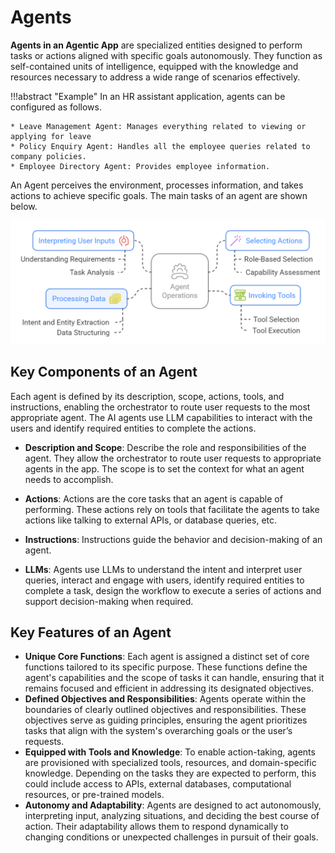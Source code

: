 # Agents

**Agents in an Agentic App** are specialized entities designed to perform tasks or actions aligned with specific goals autonomously. They function as self-contained units of intelligence, equipped with the knowledge and resources necessary to address a wide range of scenarios effectively.

!!!abstract "Example"
    In an HR assistant application, agents can be configured as follows. 
    
    * Leave Management Agent: Manages everything related to viewing or applying for leave 
    * Policy Enquiry Agent: Handles all the employee queries related to company policies.
    * Employee Directory Agent: Provides employee information. 

An Agent perceives the environment, processes information, and takes actions to achieve specific goals. The main tasks of an agent are shown below. 

<!--
In general, Agents operations main by:

* Interpreting user inputs to understand the requirements and tasks. 
* Selecting the most appropriate action based on the predefined roles and capabilities of the defined actions.
* Extracting, structuring, and processing data needed to execute tasks.
* Invoking Tools via Tool-calling to complete the tasks.
-->

![Agent Operations](images/agent-tasks.png "Agentic App Anatomy")

## Key Components of an Agent

Each agent is defined by its description, scope, actions, tools, and instructions, enabling the orchestrator to route user requests to the most appropriate agent. The AI agents use LLM capabilities to interact with the users and identify required entities to complete the actions. 

* **Description and Scope**: Describe the role and responsibilities of the agent. They allow the orchestrator to route user requests to appropriate agents in the app.  The scope is to set the context for what an agent needs to accomplish.

* **Actions**: Actions are the core tasks that an agent is capable of performing. These actions rely on tools that facilitate the agents to take actions like talking to external APIs, or database queries, etc.

* **Instructions**: Instructions guide the behavior and decision-making of an agent.

* **LLMs**: Agents use LLMs to understand the intent and interpret user queries, interact and engage with users, identify required entities to complete a task, design the workflow to execute a series of actions and support decision-making when required. 

## Key Features of an Agent  

* **Unique Core Functions**: Each agent is assigned a distinct set of core functions tailored to its specific purpose. These functions define the agent's capabilities and the scope of tasks it can handle, ensuring that it remains focused and efficient in addressing its designated objectives.
* **Defined Objectives and Responsibilities**: Agents operate within the boundaries of clearly outlined objectives and responsibilities. These objectives serve as guiding principles, ensuring the agent prioritizes tasks that align with the system's overarching goals or the user’s requests.
* **Equipped with Tools and Knowledge**: To enable action-taking, agents are provisioned with specialized tools, resources, and domain-specific knowledge. Depending on the tasks they are expected to perform, this could include access to APIs, external databases, computational resources, or pre-trained models.
* **Autonomy and Adaptability**: Agents are designed to act autonomously, interpreting input, analyzing situations, and deciding the best course of action. Their adaptability allows them to respond dynamically to changing conditions or unexpected challenges in pursuit of their goals.

